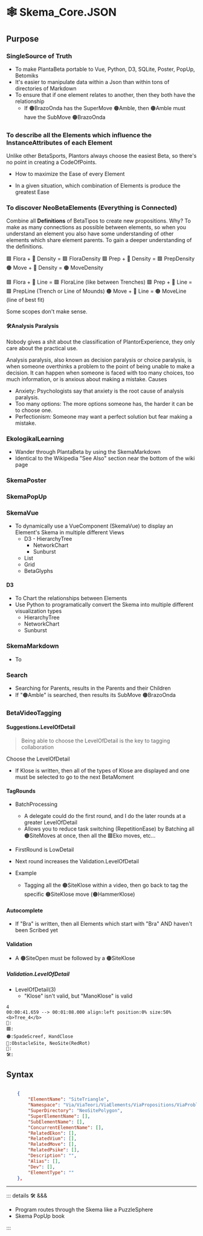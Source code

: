 # 🕸 Skema_Core.JSON

## Purpose

### SingleSource of Truth

- To make PlantaBeta portable to Vue, Python, D3, SQLite, Poster, PopUp, Betomiks
- It's easier to manipulate data within a Json than within tons of directories of Markdown
- To ensure that if one element relates to another, then they both have the relationship
    - If 🟠BrazoOnda has the SuperMove 🟠Amble, then 🟠Amble must have the SubMove 🟠BrazoOnda

### To describe all the Elements which influence the InstanceAttributes of each Element

Unlike other BetaSports, Plantors always choose the easiest Beta, so there's no point in creating a CodeOfPoints.

- How to maximize the Ease of every Element

- In a given situation, which combination of Elements is produce the greatest Ease

### To discover NeoBetaElements (Everything is Connected)

Combine all **Definitions** of BetaTipos to create new propositions. Why? To make as many connections as possible between elements, so when you understand an element you also have some understanding of other elements which share element parents. To gain a deeper understanding of the definitions.

🟩 Flora + 🔻 Density = 🟩 FloraDensity
🟩 Prep + 🔻 Density = 🟩 PrepDensity
🟠 Move + 🔻 Density = 🟠 MoveDensity

🟩 Flora + 🔻 Line = 🟩 FloraLine (like between Trenches)
🟩 Prep + 🔻 Line = 🟩 PrepLine (Trench or Line of Mounds)
🟠 Move + 🔻 Line = 🟠 MoveLine (line of best fit)

Some scopes don't make sense.

#### 🛠<dev>Analysis Paralysis</dev>

Nobody gives a shit about the classification of PlantorExperience, they only care about the practical use.

Analysis paralysis, also known as decision paralysis or choice paralysis, is when someone overthinks a problem to the point of being unable to make a decision. It can happen when someone is faced with too many choices, too much information, or is anxious about making a mistake.
Causes

- Anxiety: Psychologists say that anxiety is the root cause of analysis paralysis.
- Too many options: The more options someone has, the harder it can be to choose one.
- Perfectionism: Someone may want a perfect solution but fear making a mistake.

### EkologikalLearning

- Wander through PlantaBeta by using the SkemaMarkdown
- Identical to the Wikipedia "See Also" section near the bottom of the wiki page

### SkemaPoster

### SkemaPopUp

### SkemaVue

- To dynamically use a VueComponent (SkemaVue) to display an Element's Skema in multiple different Views
    - D3
            - HierarchyTree
        - NetworkChart
        - Sunburst
    - List
    - Grid
    - BetaGlyphs

#### D3

- To Chart the relationships between Elements
- Use Python to programatically convert the Skema into multiple different visualization types
    - HierarchyTree
    - NetworkChart
    - Sunburst

### SkemaMarkdown

- To

### Search

- Searching for Parents, results in the Parents and their Children
- If "🟠Amble" is searched, then results its SubMove 🟠BrazoOnda

### BetaVideoTagging

#### Suggestions.LevelOfDetail

> Being able to choose the LevelOfDetail is the key to tagging collaboration

Choose the LevelOfDetail

- If Klose is written, then all of the types of Klose are displayed and one must be selected to go to the next BetaMoment

#### TagRounds

- BatchProcessing
    - A delegate could do the first round, and I do the later rounds at a greater LevelOfDetail
    - Allows you to reduce task switching (RepetitionEase) by Batching all 🟠SiteMoves at once, then all the 🟩Eko moves, etc...

- FirstRound is LowDetail
- Next round increases the Validation.LevelOfDetail

- Example
    - Tagging all the 🟠SiteKlose within a video, then go back to tag the specific 🟠SiteKlose move (🟠HammerKlose)

#### Autocomplete

- If "Bra" is written, then all Elements which start with "Bra" AND haven't been Scribed yet

#### Validation

- A 🟠SiteOpen must be followed by a 🟠SiteKlose

##### Validation.LevelOfDetail

- LevelOfDetail(3)
    - "Klose" isn't valid, but "ManoKlose" is valid

```vtt
4
00:00:41.659 --> 00:01:08.000 align:left position:0% size:50%
<b>Tree_4</b>
🔷:
🟩:
🟠:SpadeScreef, HandClose
🔻:ObstacleSite, NeoSite(RedRot)
💜:
🛠:
```

## Syntax

```json

    {
        "ElementName": "SiteTriangle",
        "Namespace": "Via/ViaTeori/ViaElements/ViaPropositions/ViaProblem/SelectNeosite/NeoSitePolygon/SiteTriangle",
        "SuperDirectory": "NeoSitePolygon",
        "SuperElementName": [],
        "SubElementName": [],
        "ConcurrentElementName": [],
        "RelatedEkon": [],
        "RelatedVium": [],
        "RelatedMove": [],
        "RelatedPsike": [],
        "Description": "",
        "Alias": [],
        "Dev": [],
        "ElementType": ""
    },

```

---

<!-- =================================================== -->
<!-- =================================================== -->
<!-- =================================================== -->
<!-- =================================================== -->
<!-- =================================================== -->
::: details 🛠 <dev>&&&</dev>

- Program routes through the Skema like a PuzzleSphere
- Skema PopUp book

:::
